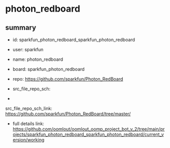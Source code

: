 # photon_redboard
 
## summary 
* id: sparkfun_photon_redboard_sparkfun_photon_redboard
* user: sparkfun
* name: photon_redboard
* board: sparkfun_photon_redboard
* repo: https://github.com/sparkfun/Photon_RedBoard



* src_file_repo_sch: 
*
 src_file_repo_sch_link: https://github.com/sparkfun/Photon_RedBoard/tree/master/
* full details link: https://github.com/oomlout/oomlout_oomp_project_bot_v_2/tree/main/projects/sparkfun_photon_redboard_sparkfun_photon_redboard/current_version/working  







